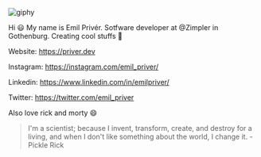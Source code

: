 ![giphy](https://user-images.githubusercontent.com/34039674/220747051-1b537acf-533a-4e20-8f3d-2162ed028be0.gif)


Hi 😃 
My name is Emil Privér. Sotfware developer at @Zimpler in Gothenburg. Creating cool stuffs 🤘

Website: https://priver.dev

Instagram: https://instagram.com/emil_priver/

Linkedin: https://www.linkedin.com/in/emilpriver/

Twitter: https://twitter.com/emil_priver

Also love rick and morty 😄

> I'm a scientist; because I invent, transform, create, and destroy for a living, and when I don't like something about the world, I change it. - Pickle Rick
